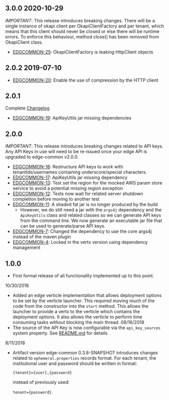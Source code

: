 ## 3.0.0 2020-10-29

*IMPORTANT*: This release introduces breaking changes. There will be a single instance of okapi client per OkapiClientFactory and per tenant, which means that this client should never be closed or else there will be runtime errors. To enforce this behaviour, method close() has been removed from OkapiClient class.

 * [EDGCOMMON-25](https://issues.folio.org/browse/EDGCOMMON-25): OkapiClientFactory is leaking HttpClient objects

## 2.0.2 2019-07-10

 * [EDGCOMMON-20](https://issues.folio.org/browse/EDGCOMMON-20): Enable the use of compression by
   the HTTP client

## 2.0.1

Complete [Changelog](https://github.com/folio-org/edge-common/compare/v2.0.0...v2.0.1)

 * [EDGCOMMON-19](https://issues.folio.org/browse/EDGCOMMON-19): ApiKeyUtils jar
   missing dependencies

## 2.0.0

*IMPORTANT*: This release introduces breaking changes related to API keys.  Any
API Keys in use will need to be re-issued once your edge API is upgraded to 
edge-common v2.0.0.

 * [EDGCOMMON-18](https://issues.folio.org/browse/EDGCOMMON-18): Restructure API
   keys to work with tenantIds/usernames containing underscore/special characters.
 * [EDGCOMMON-17](https://issues.folio.org/browse/EDGCOMMON-17): ApiKeyUtils jar 
   missing dependency
 * [EDGCOMMON-13](https://issues.folio.org/browse/EDGCOMMON-13): Test set the
   region for the mocked AWS param store service to avoid a potential missing
   region exception
 * [EDGCOMMON-12](https://issues.folio.org/browse/EDGCOMMON-12): Tests now wait
   for related server shutdown completion before moving to another test
 * [EDGCOMMON-11](https://issues.folio.org/browse/EDGCOMMON-11): A shaded fat
   jar is no longer produced by the build
   * However, we do still need a jar with the `args4j` dependency and the
     `ApiKeyUtils` class and related classes so we can generate API keys from
     the command line. We now generate an executable jar file that can be used
     to generate/parse API keys.
 * [EDGCOMMON-7](https://issues.folio.org/browse/EDGCOMMON-7): Changed the
   dependency to use the core args4j instead of the maven plugin
 * [EDGCOMMON-4](https://issues.folio.org/browse/EDGCOMMON-4): Locked in the
   vertx version using dependency management

## 1.0.0
 * First formal release of all functionality implemented up to this point.

10/30/2018
 - Added an edge verticle implementation that allows deployment options to be
   set by the verticle launcher. This required moving much of the code from
   the constructor into the `start` method. This allows the launcher to provide
   a vertx to the verticle which contains the deployment options. It also allows
   the verticle to perform time consuming tasks without blocking the main
   thread.
08/16/2018
 - The source of the API Key is now configurable via the `api_key_sources` system 
   property.  See [README.md](README.md) for details.

8/11/2018
 - Artifact version edge-common 0.3.8-SNAPSHOT introduces changes related to 
   `ephemeral.properties` records format.  For each tenant, the institutional user 
   and password should be written in format:

   `{tenant}={user},{password}`

   instead of previously used:

   `tenant={password}`.
